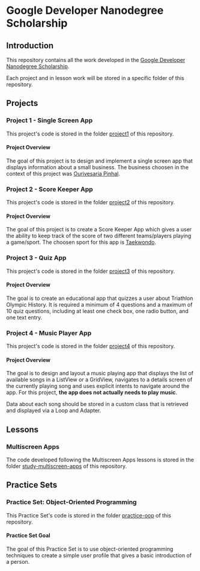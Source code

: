 # Google Developer Nanodegree Scholarship

## Introduction

This repository contains all the work developed in the [Google Developer Nanodegree Scholarship](https://sites.google.com/knowlabs.com/gdnd2017).

Each project and in lesson work will be stored in a specific folder of this repository.
 
## Projects

### Project 1 - Single Screen App

This project's code is stored in the folder [project1](./project1) of this repository.

#### Project Overview
The goal of this project is to design and implement a single screen app that displays information about a small business. The business choosen in the context of this project was [Ourivesaria Pinhal](http://www.rpinhal.pt/). 

### Project 2 - Score Keeper App

This project's code is stored in the folder [project2](./project2) of this repository.

#### Project Overview
The goal of this project is to create a Score Keeper App which gives a user the ability to keep track of the score of two different teams/players playing a game/sport. The choosen sport for this app is [Taekwondo](https://en.wikipedia.org/wiki/Taekwondo).

### Project 3 - Quiz App

This project's code is stored in the folder [project3](./project3) of this repository.

#### Project Overview
The goal is to create an educational app that quizzes a user about Triathlon Olympic History. It is required a minimum of 4 questions and a maximum of 10 quiz questions, including at least one check box, one radio button, and one text entry.

### Project 4 - Music Player App

This project's code is stored in the folder [project4](./project4) of this repository.

#### Project Overview
The goal is to design and layout a music playing app that displays the list of available songs in a ListView or a GridView, navigates to a details screen of the currently playing song and uses explicit intents to navigate around the app. For this project, **the app does not actually needs to play music**.

Data about each song should be stored in a custom class that is retrieved and displayed via a Loop and Adapter.

## Lessons

### Multiscreen Apps

The code developed following the Multiscreen Apps lessons is stored in the folder [study-multiscreen-apps](./study-multiscreen-apps) of this repository. 

## Practice Sets

### Practice Set: Object-Oriented Programming 

This Practice Set's code is stored in the folder [practice-oop](./practice-oop) of this repository.

#### Practice Set Goal
The goal of this Practice Set is to use object-oriented programming techniques to create a simple user profile that gives a basic introduction of a person.

